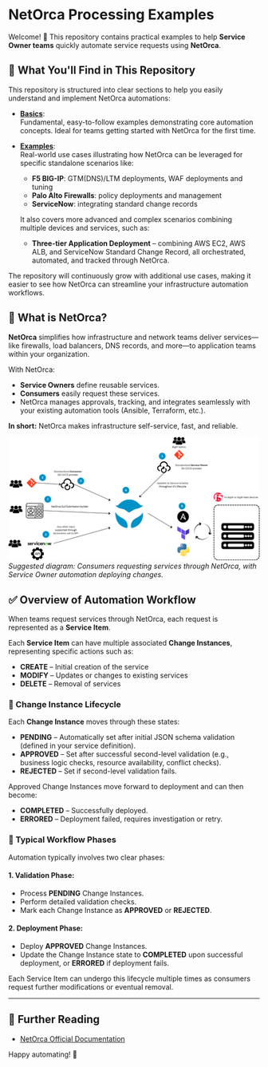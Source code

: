 # NetOrca Processing Examples

Welcome! 👋 This repository contains practical examples to help **Service Owner teams** quickly automate service requests using **NetOrca**.

## 📂 What You'll Find in This Repository

This repository is structured into clear sections to help you easily understand and implement NetOrca automations:

- **[Basics](./basics/)**:  
  Fundamental, easy-to-follow examples demonstrating core automation concepts. Ideal for teams getting started with NetOrca for the first time.

- **[Examples](./examples/)**:  
  Real-world use cases illustrating how NetOrca can be leveraged for specific standalone scenarios like:
  - **F5 BIG-IP**: GTM(DNS)/LTM deployments, WAF deployments and tuning
  - **Palo Alto Firewalls**: policy deployments and management
  - **ServiceNow**: integrating standard change records

  It also covers more advanced and complex scenarios combining multiple devices and services, such as:
  - **Three-tier Application Deployment** – combining AWS EC2, AWS ALB, and ServiceNow Standard Change Record, all orchestrated, automated, and tracked through NetOrca.

The repository will continuously grow with additional use cases, making it easier to see how NetOrca can streamline your infrastructure automation workflows.

## 🌟 What is NetOrca?

**NetOrca** simplifies how infrastructure and network teams deliver services—like firewalls, load balancers, DNS records, and more—to application teams within your organization.

With NetOrca:

- **Service Owners** define reusable services.
- **Consumers** easily request these services.
- NetOrca manages approvals, tracking, and integrates seamlessly with your existing automation tools (Ansible, Terraform, etc.).

**In short:** NetOrca makes infrastructure self-service, fast, and reliable.

![Placeholder: NetOrca Workflow](images/netorca_overview.png)  
*Suggested diagram: Consumers requesting services through NetOrca, with Service Owner automation deploying changes.*

## ✅ Overview of Automation Workflow

When teams request services through NetOrca, each request is represented as a **Service Item**.

Each **Service Item** can have multiple associated **Change Instances**, representing specific actions such as:

- **CREATE** – Initial creation of the service
- **MODIFY** – Updates or changes to existing services
- **DELETE** – Removal of services

### 📌 Change Instance Lifecycle

Each **Change Instance** moves through these states:

- **PENDING** – Automatically set after initial JSON schema validation (defined in your service definition).
- **APPROVED** – Set after successful second-level validation (e.g., business logic checks, resource availability, conflict checks).
- **REJECTED** – Set if second-level validation fails.

Approved Change Instances move forward to deployment and can then become:

- **COMPLETED** – Successfully deployed.
- **ERRORED** – Deployment failed, requires investigation or retry.

### 🚦 Typical Workflow Phases

Automation typically involves two clear phases:

#### 1. **Validation Phase**:
- Process **PENDING** Change Instances.
- Perform detailed validation checks.
- Mark each Change Instance as **APPROVED** or **REJECTED**.

#### 2. **Deployment Phase**:
- Deploy **APPROVED** Change Instances.
- Update the Change Instance state to **COMPLETED** upon successful deployment, or **ERRORED** if deployment fails.

Each Service Item can undergo this lifecycle multiple times as consumers request further modifications or eventual removal.

---

## 📖 Further Reading

- [NetOrca Official Documentation](https://docs.netorca.io)

Happy automating! 🚀

